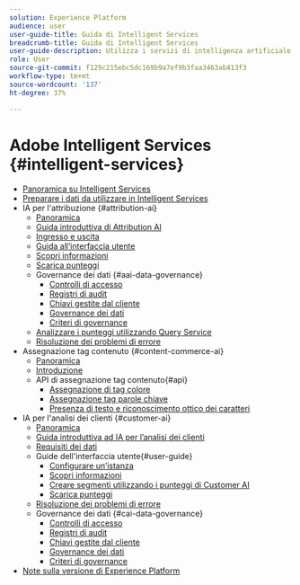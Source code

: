 ```yaml
---
solution: Experience Platform
audience: user
user-guide-title: Guida di Intelligent Services
breadcrumb-title: Guida di Intelligent Services
user-guide-description: Utilizza i servizi di intelligenza artificiale per generare valutazioni, scoprire informazioni approfondite e creare segmenti dai dati degli eventi di marketing.
role: User
source-git-commit: f129c215ebc5dc169b9a7ef9b3faa3463ab413f3
workflow-type: tm+mt
source-wordcount: '137'
ht-degree: 37%

---
```



# Adobe Intelligent Services {#intelligent-services}

- [Panoramica su Intelligent Services](home.md)
- [Preparare i dati da utilizzare in Intelligent Services](data-preparation.md)
- IA per l&#39;attribuzione {#attribution-ai}
   - [Panoramica](attribution-ai/overview.md)
   - [Guida introduttiva di Attribution AI](attribution-ai/getting-started.md)
   - [Ingresso e uscita](attribution-ai/input-output.md)
   - [Guida all’interfaccia utente](attribution-ai/user-guide.md)
   - [Scopri informazioni](attribution-ai/discover-insights.md)
   - [Scarica punteggi](attribution-ai/download-scores.md)
   - Governance dei dati {#aai-data-governance}
      - [Controlli di accesso](attribution-ai/aai-data-governance/access-controls.md)
      - [Registri di audit](attribution-ai/aai-data-governance/audit-logs.md)
      - [Chiavi gestite dal cliente](attribution-ai/aai-data-governance/customer-managed-keys.md)
      - [Governance dei dati](attribution-ai/aai-data-governance/data-governance.md)
      - [Criteri di governance](attribution-ai/aai-data-governance/governance-policies.md)
   - [Analizzare i punteggi utilizzando Query Service](attribution-ai/aai-query-service.md)
   - [Risoluzione dei problemi di errore](attribution-ai/troubleshooting.md)
- Assegnazione tag contenuto {#content-commerce-ai}
   - [Panoramica](content-commerce-ai/overview.md)
   - [Introduzione](content-commerce-ai/getting-started.md)
   - API di assegnazione tag contenuto{#api}
      - [Assegnazione di tag colore](content-commerce-ai/api/color-tagging.md)
      - [Assegnazione tag parole chiave](content-commerce-ai/api/keyword-tagging.md)
      - [Presenza di testo e riconoscimento ottico dei caratteri](content-commerce-ai/api/optical-character-recognition.md)
- IA per l&#39;analisi dei clienti {#customer-ai}
   - [Panoramica](customer-ai/overview.md)
   - [Guida introduttiva ad IA per l’analisi dei clienti](customer-ai/getting-started.md)
   - [Requisiti dei dati](customer-ai/data-requirements.md)
   - Guide dell&#39;interfaccia utente{#user-guide}
      - [Configurare un’istanza](customer-ai/user-guide/configure.md)
      - [Scopri informazioni](customer-ai/user-guide/discover-insights.md)
      - [Creare segmenti utilizzando i punteggi di Customer AI](customer-ai/user-guide/create-segment.md)
      - [Scarica punteggi](customer-ai/user-guide/download-scores.md)
   - [Risoluzione dei problemi di errore](customer-ai/troubleshooting.md)
   - Governance dei dati {#cai-data-governance}
      - [Controlli di accesso](customer-ai/cai-data-governance/access-controls.md)
      - [Registri di audit](customer-ai/cai-data-governance/audit-logs.md)
      - [Chiavi gestite dal cliente](customer-ai/cai-data-governance/customer-managed-keys.md)
      - [Governance dei dati](customer-ai/cai-data-governance/data-governance.md)
      - [Criteri di governance](customer-ai/cai-data-governance/governance-policies.md)
- [Note sulla versione di Experience Platform](https://experienceleague.adobe.com/it/docs/experience-platform/release-notes/latest)
